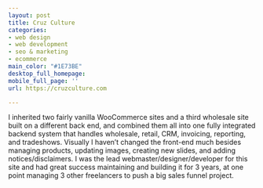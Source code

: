 ```yaml
---
layout: post
title: Cruz Culture
categories:
- web design
- web development
- seo & marketing
- ecommerce
main_color: "#1E73BE"
desktop_full_homepage: 
mobile_full_page: ''
url: https://cruzculture.com

---
```

I inherited two fairly vanilla WooCommerce sites and a third wholesale site built on a different back end, and combined them all into one fully integrated backend system that handles wholesale, retail, CRM, invoicing, reporting, and tradeshows. Visually I haven’t changed the front-end much besides managing products, updating images, creating new slides, and adding notices/disclaimers. I was the lead webmaster/designer/developer for this site and had great success maintaining and building it for 3 years, at one point managing 3 other freelancers to push a big sales funnel project.